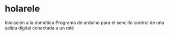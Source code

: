 # holarele
Iniciación a la domótica
Programa de arduino para el sencillo control de una salida digital conectada a un relé
